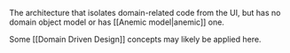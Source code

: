 The architecture that isolates domain-related code from the UI, but has no domain object model or has [[Anemic model|anemic]] one.

Some [[Domain Driven Design]] concepts may likely be applied here.
